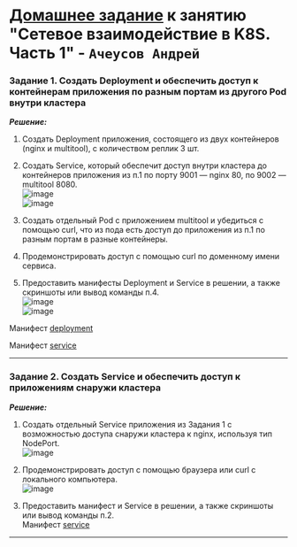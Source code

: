 # [Домашнее задание](https://github.com/netology-code/kuber-homeworks/blob/main/1.4/1.4.md) к занятию  "Сетевое взаимодействие в K8S. Часть 1" - `Ачеусов Андрей`


### Задание 1. Создать Deployment и обеспечить доступ к контейнерам приложения по разным портам из другого Pod внутри кластера

***Решение:***  

1. Создать Deployment приложения, состоящего из двух контейнеров (nginx и multitool), с количеством реплик 3 шт.  
2. Создать Service, который обеспечит доступ внутри кластера до контейнеров приложения из п.1 по порту 9001 — nginx 80, по 9002 — multitool 8080.  
![image](https://github.com/user-attachments/assets/5960300b-aa53-42e4-a24a-5649213d8489)  
![image](https://github.com/user-attachments/assets/87153f20-5ca6-4165-ac94-3120ec39dac2)  



3. Создать отдельный Pod с приложением multitool и убедиться с помощью curl, что из пода есть доступ до приложения из п.1 по разным портам в разные контейнеры.  
4. Продемонстрировать доступ с помощью curl по доменному имени сервиса.  
5. Предоставить манифесты Deployment и Service в решении, а также скриншоты или вывод команды п.4.  
![image](https://github.com/user-attachments/assets/ec0d4d34-5a33-4230-87a9-737327920944)  
![image](https://github.com/user-attachments/assets/82643d9a-875b-4635-ba35-958c27e05f3f)  

Манифест [deployment](https://github.com/AndrewAche/HW_ALL/blob/main/Kuber/3-net%201%20K8S/deployment3.yaml)

Манифест [service](https://github.com/AndrewAche/HW_ALL/blob/main/Kuber/3-net%201%20K8S/service.yaml)

---


### Задание 2. Создать Service и обеспечить доступ к приложениям снаружи кластера

***Решение:***  

1. Создать отдельный Service приложения из Задания 1 с возможностью доступа снаружи кластера к nginx, используя тип NodePort.  
![image](https://github.com/user-attachments/assets/b81152be-0640-4792-9015-e6e7c90ae0bb)   


2. Продемонстрировать доступ с помощью браузера или curl с локального компьютера.  
![image](https://github.com/user-attachments/assets/579cf99b-61f8-4128-9bd4-0dcc59d095ce)   


3. Предоставить манифест и Service в решении, а также скриншоты или вывод команды п.2.  
Манифест [service](https://github.com/AndrewAche/HW_ALL/blob/main/Kuber/3-net%201%20K8S/service1_2.yaml)


---
